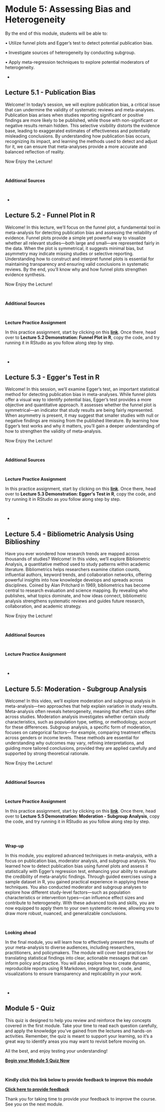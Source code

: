 <script>
document.addEventListener("DOMContentLoaded", function() {
  var password = prompt("Enter password to view the course:");
  if (password !== "Course2025!") {
    document.body.innerHTML = "<h2>Access denied</h2>";
  }
});
</script>


# Module 5: Assessing Bias and Heterogeneity

By the end of this module, students will be able to:

•	Utilize funnel plots and Egger’s test to detect potential publication bias.

•	Investigate sources of heterogeneity by conducting subgroup.

•	Apply meta-regression techniques to explore potential moderators of heterogeneity.


-
## Lecture 5.1 - Publication Bias 

Welcome! In today’s session, we will explore publication bias, a critical issue that can undermine the validity of systematic reviews and meta-analyses. Publication bias arises when studies reporting significant or positive findings are more likely to be published, while those with non-significant or negative results remain hidden. This selective visibility distorts the evidence base, leading to exaggerated estimates of effectiveness and potentially misleading conclusions. By understanding how publication bias occurs, recognizing its impact, and learning the methods used to detect and adjust for it, we can ensure that meta-analyses provide a more accurate and balanced reflection of reality.

Now Enjoy the Lecture!


<br>

**Additional Sources** 

<br>


-
## Lecture 5.2 - Funnel Plot in R

Welcome! In this lecture, we’ll focus on the funnel plot, a fundamental tool in meta-analysis for detecting publication bias and assessing the reliability of evidence. Funnel plots provide a simple yet powerful way to visualize whether all relevant studies—both large and small—are represented fairly in the data. When the plot is symmetrical, it suggests minimal bias, but asymmetry may indicate missing studies or selective reporting. Understanding how to construct and interpret funnel plots is essential for maintaining transparency and ensuring valid conclusions in systematic reviews. By the end, you’ll know why and how funnel plots strengthen evidence synthesis.

Now Enjoy the Lecture!


<br>

**Additional Sources** 

<br>

**Lecture Practice Assignment**

In this practice assignment, start by clicking on this [**link**](https://kpegods96.github.io/demo/). Once there, head over to **Lecture 5.2 Demonstration: Funnel Plot in R**, copy the code, and try running it in RStudio as you follow along step by step.

<br>


-
## Lecture 5.3 - Egger's Test in R

Welcome! In this session, we’ll examine Egger’s test, an important statistical method for detecting publication bias in meta-analyses. While funnel plots offer a visual way to identify potential bias, Egger’s test provides a more objective and quantitative approach. It assesses whether the funnel plot is symmetrical—an indicator that study results are being fairly represented. When asymmetry is present, it may suggest that smaller studies with null or negative findings are missing from the published literature. By learning how Egger’s test works and why it matters, you’ll gain a deeper understanding of how to strengthen the validity of meta-analysis.

Now Enjoy the Lecture!


<br>

**Additional Sources** 

<br>

**Lecture Practice Assignment**

In this practice assignment, start by clicking on this [**link**](https://kpegods96.github.io/demo/). Once there, head over to **Lecture 5.3 Demonstration: Egger's Test in R**, copy the code, and try running it in RStudio as you follow along step by step.


<br>



-
## Lecture 5.4 - Bibliometric Analysis Using Biblioshiny

Have you ever wondered how research trends are mapped across thousands of studies? Welcome! In this video, we’ll explore Bibliometric Analysis, a quantitative method used to study patterns within academic literature. Bibliometrics helps researchers examine citation counts, influential authors, keyword trends, and collaboration networks, offering powerful insights into how knowledge develops and spreads across disciplines. Coined by Alan Pritchard in 1969, bibliometrics has become central to research evaluation and science mapping. By revealing who publishes, what topics dominate, and how ideas connect, bibliometric analysis strengthens systematic reviews and guides future research, collaboration, and academic strategy.

Now Enjoy the Lecture!

<br>

**Additional Sources** 

<br>

**Lecture Practice Assignment**



<br>


-
## Lecture 5.5: Moderation - Subgroup Analysis 

Welcome! In this video, we’ll explore moderation and subgroup analysis in meta-analysis—two approaches that help explain variation in study results. Meta-analysis often reveals heterogeneity, meaning that effect sizes differ across studies. Moderation analysis investigates whether certain study characteristics, such as population type, setting, or methodology, account for these differences. Subgroup analysis, a specific form of moderation, focuses on categorical factors—for example, comparing treatment effects across genders or income levels. These methods are essential for understanding why outcomes may vary, refining interpretations, and guiding more tailored conclusions, provided they are applied carefully and supported by strong theoretical rationale.

Now Enjoy the Lecture!



<br>

**Additional Sources** 

<br>

**Lecture Practice Assignment**

In this practice assignment, start by clicking on this [**link**](https://kpegods96.github.io/demo/). Once there, head over to **Lecture 5.5 Demonstration: Moderation - Subgroup Analysis**, copy the code, and try running it in RStudio as you follow along step by step.


<br><br>

**Wrap-up**

In this module, you explored advanced techniques in meta-analysis, with a focus on publication bias, moderator analysis, and subgroup analysis. You learned how to detect publication bias using funnel plots and assess it statistically with Egger’s regression test, enhancing your ability to evaluate the credibility of meta-analytic findings. Through guided exercises using a sample dataset in R, you gained practical experience in applying these techniques. You also conducted moderator and subgroup analyses to explore how different study-level factors—such as population characteristics or intervention types—can influence effect sizes and contribute to heterogeneity. With these advanced tools and skills, you are now equipped to apply them to your own systematic review, allowing you to draw more robust, nuanced, and generalizable conclusions. 

<br>

**Looking ahead**

In the final module, you will learn how to effectively present the results of your meta-analysis to diverse audiences, including researchers, practitioners, and policymakers. The module will cover best practices for translating statistical findings into clear, actionable messages that can inform policy and practice. You will also explore how to create dynamic, reproducible reports using R Markdown, integrating text, code, and visualizations to ensure transparency and replicability in your work.

<br>


-
## Module 5 - Quiz 

This quiz is designed to help you review and reinforce the key concepts covered in the first module. Take your time to read each question carefully, and apply the knowledge you’ve gained from the lectures and hands-on activities. Remember, the quiz is meant to support your learning, so it’s a great way to identify areas you may want to revisit before moving on.

All the best, and enjoy testing your understanding!

[**Begin your Module 5 Quiz Now**](https://tassitano-lab.shinyapps.io/SystematicReviewQuiz/)

<br>


**Kindly click this link below to provide feedback to improve this module**

[**Click here to provide feedback**](https://surveys.illinois.edu/sec/26435143)



Thank you for taking time to provide your feedback to improve the course. See you on the next module. 

